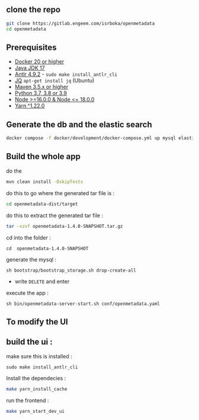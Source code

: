 ## clone the repo

```bash
git clone https://gitlab.engeem.com/isrboka/openmetadata
cd openmetadata
```

## Prerequisites

- [Docker 20 or higher](https://docs.docker.com/engine/install/)
- [Java JDK 17](https://docs.oracle.com/en/java/javase/17/install/overview-jdk-installation.html)
- [Antlr 4.9.2](https://www.antlr.org/) - `sudo make install_antlr_cli`
- [JQ](https://jqlang.github.io/jq/) `apt-get install jq` (Ubuntu)
- [Maven 3.5.x or higher](https://maven.apache.org/install.html) 
- [Python 3.7, 3.8 or 3.9](https://www.python.org/downloads/)
- [Node >=16.0.0 & Node <= 18.0.0](https://nodejs.org/en/download/)
- [Yarn ^1.22.0](https://classic.yarnpkg.com/lang/en/docs/install/)

## Generate the db and the elastic search

```bash
docker compose -f docker/development/docker-compose.yml up mysql elasticsearch --build -d
```
## Build the whole app

do the 
```bash
mvn clean install -DskipTests
```

do this to go where the generated tar file is :

```bash
cd openmetadata-dist/target
```

do this to extract the generated tar file : 
```bash
tar -xzvf openmetadata-1.4.0-SNAPSHOT.tar.gz
```

cd into the folder :

```shell
cd  openmetadata-1.4.0-SNAPSHOT
```

generate the mysql : 
```shell
sh bootstrap/bootstrap_storage.sh drop-create-all
```

- write `DELETE` and enter

execute the app : 

```shell
sh bin/openmetadata-server-start.sh conf/openmetadata.yaml
```

## To modify the UI
## build the ui :
make sure this is installed : 

```shell
sudo make install_antlr_cli
```

Install the dependecies : 

```bash
make yarn_install_cache
```

run the frontend : 

```bash
make yarn_start_dev_ui
```


